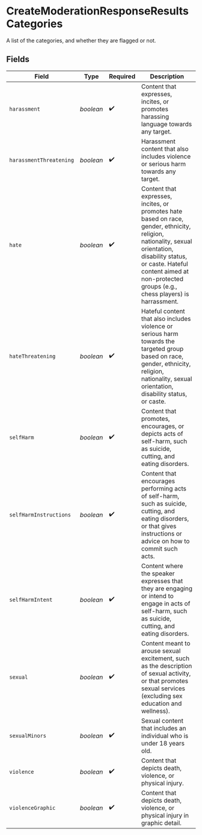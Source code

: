 # CreateModerationResponseResultsCategories

A list of the categories, and whether they are flagged or not.


## Fields

| Field                                                                                                                                                                                                                                           | Type                                                                                                                                                                                                                                            | Required                                                                                                                                                                                                                                        | Description                                                                                                                                                                                                                                     |
| ----------------------------------------------------------------------------------------------------------------------------------------------------------------------------------------------------------------------------------------------- | ----------------------------------------------------------------------------------------------------------------------------------------------------------------------------------------------------------------------------------------------- | ----------------------------------------------------------------------------------------------------------------------------------------------------------------------------------------------------------------------------------------------- | ----------------------------------------------------------------------------------------------------------------------------------------------------------------------------------------------------------------------------------------------- |
| `harassment`                                                                                                                                                                                                                                    | *boolean*                                                                                                                                                                                                                                       | :heavy_check_mark:                                                                                                                                                                                                                              | Content that expresses, incites, or promotes harassing language towards any target.                                                                                                                                                             |
| `harassmentThreatening`                                                                                                                                                                                                                         | *boolean*                                                                                                                                                                                                                                       | :heavy_check_mark:                                                                                                                                                                                                                              | Harassment content that also includes violence or serious harm towards any target.                                                                                                                                                              |
| `hate`                                                                                                                                                                                                                                          | *boolean*                                                                                                                                                                                                                                       | :heavy_check_mark:                                                                                                                                                                                                                              | Content that expresses, incites, or promotes hate based on race, gender, ethnicity, religion, nationality, sexual orientation, disability status, or caste. Hateful content aimed at non-protected groups (e.g., chess players) is harrassment. |
| `hateThreatening`                                                                                                                                                                                                                               | *boolean*                                                                                                                                                                                                                                       | :heavy_check_mark:                                                                                                                                                                                                                              | Hateful content that also includes violence or serious harm towards the targeted group based on race, gender, ethnicity, religion, nationality, sexual orientation, disability status, or caste.                                                |
| `selfHarm`                                                                                                                                                                                                                                      | *boolean*                                                                                                                                                                                                                                       | :heavy_check_mark:                                                                                                                                                                                                                              | Content that promotes, encourages, or depicts acts of self-harm, such as suicide, cutting, and eating disorders.                                                                                                                                |
| `selfHarmInstructions`                                                                                                                                                                                                                          | *boolean*                                                                                                                                                                                                                                       | :heavy_check_mark:                                                                                                                                                                                                                              | Content that encourages performing acts of self-harm, such as suicide, cutting, and eating disorders, or that gives instructions or advice on how to commit such acts.                                                                          |
| `selfHarmIntent`                                                                                                                                                                                                                                | *boolean*                                                                                                                                                                                                                                       | :heavy_check_mark:                                                                                                                                                                                                                              | Content where the speaker expresses that they are engaging or intend to engage in acts of self-harm, such as suicide, cutting, and eating disorders.                                                                                            |
| `sexual`                                                                                                                                                                                                                                        | *boolean*                                                                                                                                                                                                                                       | :heavy_check_mark:                                                                                                                                                                                                                              | Content meant to arouse sexual excitement, such as the description of sexual activity, or that promotes sexual services (excluding sex education and wellness).                                                                                 |
| `sexualMinors`                                                                                                                                                                                                                                  | *boolean*                                                                                                                                                                                                                                       | :heavy_check_mark:                                                                                                                                                                                                                              | Sexual content that includes an individual who is under 18 years old.                                                                                                                                                                           |
| `violence`                                                                                                                                                                                                                                      | *boolean*                                                                                                                                                                                                                                       | :heavy_check_mark:                                                                                                                                                                                                                              | Content that depicts death, violence, or physical injury.                                                                                                                                                                                       |
| `violenceGraphic`                                                                                                                                                                                                                               | *boolean*                                                                                                                                                                                                                                       | :heavy_check_mark:                                                                                                                                                                                                                              | Content that depicts death, violence, or physical injury in graphic detail.                                                                                                                                                                     |